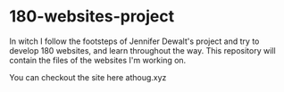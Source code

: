 # 180-websites-project
In witch I follow the footsteps of Jennifer Dewalt's project and try to develop 180 websites, and learn throughout the way. This repository will contain the files of the websites I'm working on. 

You can checkout the site here athoug.xyz
